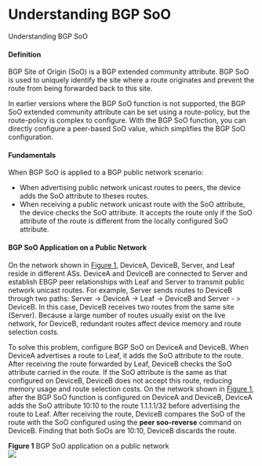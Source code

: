 Understanding BGP SoO
=====================

Understanding BGP SoO

#### Definition

BGP Site of Origin (SoO) is a BGP extended community attribute. BGP SoO is used to uniquely identify the site where a route originates and prevent the route from being forwarded back to this site.

In earlier versions where the BGP SoO function is not supported, the BGP SoO extended community attribute can be set using a route-policy, but the route-policy is complex to configure. With the BGP SoO function, you can directly configure a peer-based SoO value, which simplifies the BGP SoO configuration.


#### Fundamentals

When BGP SoO is applied to a BGP public network scenario:

* When advertising public network unicast routes to peers, the device adds the SoO attribute to theses routes.
* When receiving a public network unicast route with the SoO attribute, the device checks the SoO attribute. It accepts the route only if the SoO attribute of the route is different from the locally configured SoO attribute.

#### BGP SoO Application on a Public Network

On the network shown in [Figure 1](#EN-US_CONCEPT_0000001533380697__fig20544202814319), DeviceA, DeviceB, Server, and Leaf reside in different ASs. DeviceA and DeviceB are connected to Server and establish EBGP peer relationships with Leaf and Server to transmit public network unicast routes. For example, Server sends routes to DeviceB through two paths: Server -> DeviceA -> Leaf -> DeviceB and Server - > DeviceB. In this case, DeviceB receives two routes from the same site (Server). Because a large number of routes usually exist on the live network, for DeviceB, redundant routes affect device memory and route selection costs.

To solve this problem, configure BGP SoO on DeviceA and DeviceB. When DeviceA advertises a route to Leaf, it adds the SoO attribute to the route. After receiving the route forwarded by Leaf, DeviceB checks the SoO attribute carried in the route. If the SoO attribute is the same as that configured on DeviceB, DeviceB does not accept this route, reducing memory usage and route selection costs. On the network shown in [Figure 1](#EN-US_CONCEPT_0000001533380697__fig20544202814319), after the BGP SoO function is configured on DeviceA and DeviceB, DeviceA adds the SoO attribute 10:10 to the route 1.1.1.1/32 before advertising the route to Leaf. After receiving the route, DeviceB compares the SoO of the route with the SoO configured using the **peer soo-reverse** command on DeviceB. Finding that both SoOs are 10:10, DeviceB discards the route.

**Figure 1** BGP SoO application on a public network  
![](figure/en-us_image_0000001535945485.png)
